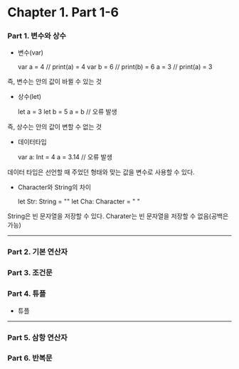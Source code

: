 # Chapter 1. Part 1-6


### Part 1. 변수와 상수
- 변수(var)

    var a = 4           // print(a) = 4
    var b = 6           // print(b) = 6
    a = 3               // print(a) = 3
    
즉, 변수는 안의 값이 바뀔 수 있는 것


- 상수(let)

    let a = 3
    let b = 5 
    a = b               // 오류 발생

즉, 상수는 안의 값이 변할 수 없는 것

- 데이터타입

    var a: Int = 4
    a = 3.14            // 오류 발생
    
데이터 타입은 선언할 때 주었던 형태와 맞는 값을 변수로 사용할 수 있다.

- Character와 String의 차이

    let Str: String = ""
    let Cha: Character = " "
    
String은 빈 문자열을 저장할 수 있다.
Charater는 빈 문자열을 저장할 수 없음(공백은 가능)

---
### Part 2. 기본 연산자
### Part 3. 조건문

### Part 4. 튜플
- 튜플


---
### Part 5. 삼항 연산자
### Part 6. 반복문


